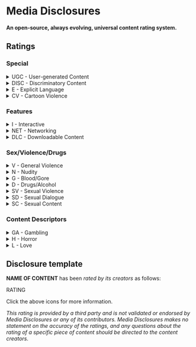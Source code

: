 # Media Disclosures
**An open-source, always evolving, universal content rating system.**

## Ratings
### Special
<details>
    <summary>UGC  - User-generated Content</summary>
    <p>This work may contain content that was created by others, which may or may not have been screened and/or rated prior to publishing. Because the nature of this type of content, anything could happen, and the rating cannot be accurately predicted a priori.</p>
</details>
<details>
    <summary>DISC  - Discriminatory Content</summary>
    <p>This work may contain racism, sexism, agism, or any other -ism one might be able to think of. This rating has no relation to how or why these topics are portrayed, and only exists to notify potential viewers that these themes are explored in the content.</p>
</details>
<details>
    <summary>E - Explicit Language</summary>
    <p>This work may contain language which is inflammatory or offensive to some.</p>
</details>
<details>
    <summary>CV - Cartoon Violence</summary>
    <p>This work may contain violence involving animated characters, often but not necessarily in a comedic context and without blood or gore.</p>
</details>

### Features
<details>
    <summary>I - Interactive</summary>
    <p>This work expects or requires active interaction from its users.</p>
</details>
<details>
    <summary>NET - Networking</summary>
    <p>This work expects or requires users to be connected to the internet, for reasons such as multiplayer services and always-on DRM. DLC is not included as part of this rating.</p>
</details>
<details>
    <summary>DLC - Downloadable Content</summary>
    <p>This work has additional downloadable content, which has been sanctioned by its official developers, paid or otherwise.</p>
</details>

### Sex/Violence/Drugs
<details>
    <summary>V - General Violence</summary>
    <p>This work may contain elements many viewers may find violent.</p>
</details>
<details>
    <summary>N - Nudity</summary>
    <p>This work may contain human nudity, sexual or otherwise.</p>
</details>
<details>
    <summary>G - Blood/Gore</summary>
    <p>This work may contain an unusual amount of blood or gore.</p>
</details>
<details>
    <summary>D - Drugs/Alcohol</summary>
    <p>This work may contain the recreational usage of drugs including alcohol, regardless of the context.</p>
</details>
<details>
    <summary>SV - Sexual Violence</summary>
    <p>This work may contain sexual violence.</p>
</details>
<details>
    <summary>SD - Sexual Dialogue</summary>
    <p>This work may contain sexual violence.</p>
</details>
<details>
    <summary>SC - Sexual Content</summary>
    <p>This work may contain depictions of sexual acts.</p>
</details>

### Content Descriptors
<details>
    <summary>GA - Gambling</summary>
    <p>This work may contain depictions of gambling.</p>
</details>
<details>
    <summary>H - Horror</summary>
    <p>This work may contain elements designed to scare its consumer.</p>
</details>
<details>
    <summary>L - Love</summary>
    <p>This work may contain romantic elements.</p>
</details>

## Disclosure template
**NAME OF CONTENT** has been *rated by its creators* as follows:

RATING

Click the above icons for more information.

*This rating is provided by a third party and is not validated or endorsed by Media Disclosures or any of its contributors. Media Disclosures makes no statement on the accuracy of the ratings, and any questions about the rating of a specific piece of content should be directed to the content creators.*
